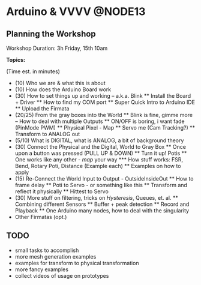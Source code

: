 # Arduino & VVVV @NODE13

## Planning the Workshop

Workshop Duration: 3h
Friday, 15th 10am

**Topics:**

(Time est. in minutes)

* (10) Who we are & what this is about
* (10) How does the Arduino Board work
* (30) How to set things up and working – a.k.a. Blink
** Install the Board + Driver
** How to find my COM port
** Super Quick Intro to Arduino IDE
** Upload the Firmata
* (20/25) From the gray boxes into the World
** Blink is fine, gimme more – How to deal with multiple Outputs
** ON/OFF is boring, i want fade (PinMode PWM)
** Physical Pixel - Map
** Servo me (Cam Tracking?)
** Transform to ANALOG out
* (5/10) What is DIGITAL, what is ANALOG, a bit of background theory
* (30) Connect the Physical and the Digital, World to Gray Box
** Once upon a button was pressed (PULL UP & DOWN)
** Turn it up! Potis
** One works like any other - _map_ your way
*** How stuff works: FSR, Bend, Rotary Poti, Distance (Example each)
** Examples on how to apply
* (15) Re-Connect the World Input to Output - OutsideInsideOut
** How to frame delay
** Poti to Servo - or something like this
** Transform and reflect it physically
** Hittest to Servo
* (30) More stuff on filtering, tricks on _Hysteresis_, Queues, et. al.
** Combining different Sensors
** Buffer + peak detection
** Record and Playback
** One Arduino many nodes, how to deal with the singularity
* Other Firmatas (opt.)

## TODO

* small tasks to accomplish
* more mesh generation examples
* examples for transform to physical transformation
* more fancy examples
* collect videos of usage on prototypes
